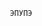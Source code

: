                                                                     ЭПУПЭ
<!---
Warmerbag/Warmerbag is a ✨ special ✨ repository because its `README.md` (this file) appears on your GitHub profile.
You can click the Preview link to take a look at your changes.
--->
